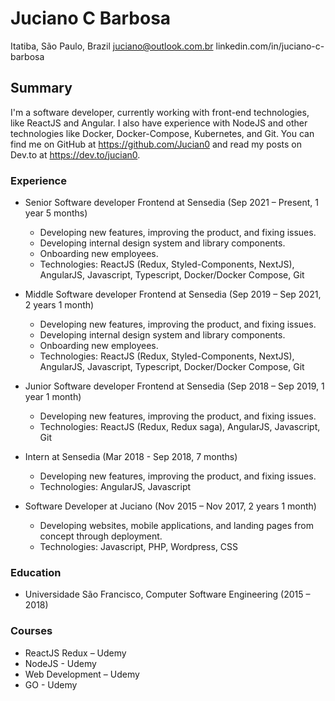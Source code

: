 # Juciano C Barbosa
Itatiba, São Paulo, Brazil
juciano@outlook.com.br
linkedin.com/in/juciano-c-barbosa

## Summary
I'm a software developer, currently working with front-end technologies, like ReactJS and Angular. I also have experience with NodeJS and other technologies like Docker, Docker-Compose, Kubernetes, and Git. You can find me on GitHub at https://github.com/Jucian0 and read my posts on Dev.to at https://dev.to/jucian0.

### Experience

- Senior Software developer Frontend at Sensedia (Sep 2021 – Present, 1 year 5 months)
    - Developing new features, improving the product, and fixing issues.
    - Developing internal design system and library components.
    - Onboarding new employees.
    - Technologies: ReactJS (Redux, Styled-Components, NextJS), AngularJS, Javascript, Typescript, Docker/Docker Compose, Git

- Middle Software developer Frontend at Sensedia (Sep 2019 – Sep 2021, 2 years 1 month)
    - Developing new features, improving the product, and fixing issues.
    - Developing internal design system and library components.
    - Onboarding new employees.
    - Technologies: ReactJS (Redux, Styled-Components, NextJS), AngularJS, Javascript, Typescript, Docker/Docker Compose, Git

- Junior Software developer Frontend at Sensedia (Sep 2018 – Sep 2019, 1 year 1 month)
    - Developing new features, improving the product, and fixing issues.
    - Technologies: ReactJS (Redux, Redux saga), AngularJS, Javascript, Git

- Intern at Sensedia (Mar 2018 - Sep 2018, 7 months)
    - Developing new features, improving the product, and fixing issues.
    - Technologies: AngularJS, Javascript

- Software Developer at Juciano (Nov 2015 – Nov 2017, 2 years 1 month)
    - Developing websites, mobile applications, and landing pages from concept through deployment.
    - Technologies: Javascript, PHP, Wordpress, CSS

### Education
- Universidade São Francisco, Computer Software Engineering (2015 – 2018)

### Courses
- ReactJS Redux – Udemy
- NodeJS - Udemy
- Web Development – Udemy
- GO - Udemy